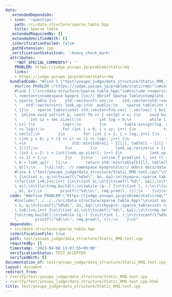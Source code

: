 ```yaml
---
data:
  _extendedDependsOn:
  - icon: ':question:'
    path: src/data-structure/sparse_table.hpp
    title: Sparse Table
  _extendedRequiredBy: []
  _extendedVerifiedWith: []
  _isVerificationFailed: false
  _pathExtension: cpp
  _verificationStatusIcon: ':heavy_check_mark:'
  attributes:
    '*NOT_SPECIAL_COMMENTS*': ''
    PROBLEM: https://judge.yosupo.jp/problem/staticrmq
    links:
    - https://judge.yosupo.jp/problem/staticrmq
  bundledCode: "#line 1 \"test/yosupo_judge/data_structure/Static_RMQ.test.cpp\"\n\
    #define PROBLEM \"https://judge.yosupo.jp/problem/staticrmq\"\n#include<iostream>\n\
    #line 2 \"src/data-structure/sparse_table.hpp\"\n#include <numeric>\n#include\
    \ <vector>\nnamespace kyopro {\n/// @brief Sparse Table\ntemplate <class T> class\
    \ sparse_table {\n    std::vector<T> vec;\n    std::vector<std::vector<T>> table;\n\
    \    std::vector<int> look_up;\n\n  public:\n    sparse_table(int n) : vec(n)\
    \ {}\n    sparse_table(const std::vector<T>& vec) : vec(vec) { build(); }\n  \
    \  inline void set(int p, const T& v) { vec[p] = v; }\n    void build() {\n  \
    \      int sz = vec.size();\n        int log = 0;\n        while ((1 << log) <=\
    \ sz) {\n            log++;\n        }\n        table.assign(log, std::vector<T>(1\
    \ << log));\n        for (int i = 0; i < sz; i++) {\n            table[0][i] =\
    \ vec[i];\n        }\n        for (int i = 1; i < log; i++) {\n            for\
    \ (int j = 0; j + (1 << i) <= (1 << log); j++) {\n                table[i][j]\
    \ =\n                    std::min(table[i - 1][j], table[i - 1][j + (1 << (i -\
    \ 1))]);\n            }\n        }\n        look_up.resize(sz + 1);\n        for\
    \ (int i = 2; i < (int)look_up.size(); i++) {\n            look_up[i] = look_up[i\
    \ >> 1] + 1;\n        }\n    }\n\n    inline T prod(int l, int r) {\n        int\
    \ b = look_up[r - l];\n        return std::min(table[b][l], table[b][r - (1 <<\
    \ b)]);\n    }\n};\n};  // namespace kyopro\n\n/// @docs docs/data-structure/sparse_table.md\n\
    #line 4 \"test/yosupo_judge/data_structure/Static_RMQ.test.cpp\"\n\nint main()\
    \ {\n\tint n, q;\n\tscanf(\"%d%d\", &n, &q);\n\tkyopro::sparse_table<int> rmq(n);\n\
    \tfor(int i=0;i<n;i++) {\n\t\tint ai;\n\t\tscanf(\"%d\", &ai);\n\t\trmq.set(i,\
    \ ai);\n\t}\n\trmq.build();\n\twhile (q--) {\n\t\tint l, r;\n\t\tscanf(\"%d%d\"\
    , &l, &r);\n        printf(\"%d\\n\", rmq.prod(l, r));\n    }\n}\n"
  code: "#define PROBLEM \"https://judge.yosupo.jp/problem/staticrmq\"\n#include<iostream>\n\
    #include\"../../../src/data-structure/sparse_table.hpp\"\n\nint main() {\n\tint\
    \ n, q;\n\tscanf(\"%d%d\", &n, &q);\n\tkyopro::sparse_table<int> rmq(n);\n\tfor(int\
    \ i=0;i<n;i++) {\n\t\tint ai;\n\t\tscanf(\"%d\", &ai);\n\t\trmq.set(i, ai);\n\t\
    }\n\trmq.build();\n\twhile (q--) {\n\t\tint l, r;\n\t\tscanf(\"%d%d\", &l, &r);\n\
    \        printf(\"%d\\n\", rmq.prod(l, r));\n    }\n}"
  dependsOn:
  - src/data-structure/sparse_table.hpp
  isVerificationFile: true
  path: test/yosupo_judge/data_structure/Static_RMQ.test.cpp
  requiredBy: []
  timestamp: '2023-04-08 13:07:55+09:00'
  verificationStatus: TEST_ACCEPTED
  verifiedWith: []
documentation_of: test/yosupo_judge/data_structure/Static_RMQ.test.cpp
layout: document
redirect_from:
- /verify/test/yosupo_judge/data_structure/Static_RMQ.test.cpp
- /verify/test/yosupo_judge/data_structure/Static_RMQ.test.cpp.html
title: test/yosupo_judge/data_structure/Static_RMQ.test.cpp
---
```

